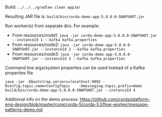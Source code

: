 Build:
`../../../gradlew clean appJar`

Resulting JAR file is: `build/bin/corda-demo-app-5.0.0.0-SNAPSHOT.jar`

Run worker(s) from separate dirs. For example:

- From resources/node1: `java -jar corda-demo-app-5.0.0.0-SNAPSHOT.jar --instanceId 1 --kafka kafka.properties`
- From resources/node2: `java -jar corda-demo-app-5.0.0.0-SNAPSHOT.jar --instanceId 2 --kafka kafka.properties`
- From resources/node3: `java -jar corda-demo-app-5.0.0.0-SNAPSHOT.jar --instanceId 3 --kafka kafka.properties`

Command line args/system properties can be used instead of a Kafka properties file
```
java -jar -Dbootstrap.servers=localhost:9092 -Dconfig.topic.name=ConfigTopic    -Dmessaging.topic.prefix=demo build/bin/corda-demo-app-5.0.0.0-SNAPSHOT.jar --instanceId 4
```

Additional info on the demo process: https://github.com/corda/platform-eng-design/blob/master/core/corda-5/corda-5.1/flow-worker/message-patterns-demo.md